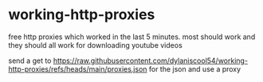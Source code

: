 # working-http-proxies

free http proxies which worked in the last 5 minutes.
most should work and they should all work for downloading youtube videos

send a get to https://raw.githubusercontent.com/dylaniscool54/working-http-proxies/refs/heads/main/proxies.json
for the json and use a proxy

